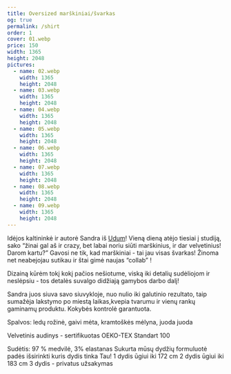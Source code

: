 ```yaml
---
title: Oversized marškiniai/švarkas
og: true
permalink: /shirt
order: 1
cover: 01.webp
price: 150
width: 1365
height: 2048
pictures:
  - name: 02.webp
    width: 1365
    height: 2048
  - name: 03.webp
    width: 1365
    height: 2048
  - name: 04.webp
    width: 1365
    height: 2048
  - name: 05.webp
    width: 1365
    height: 2048
  - name: 06.webp
    width: 1365
    height: 2048
  - name: 07.webp
    width: 1365
    height: 2048
  - name: 08.webp
    width: 1365
    height: 2048
  - name: 09.webp
    width: 1365
    height: 2048
---
```


Idėjos kaltininkė ir autorė Sandra iš [Udum](https://instagram.com/udum_bydumce)! Vieną dieną atėjo tiesiai į studiją, sako “žinai gal aš ir crazy, bet labai noriu siūti marškinius, ir dar velvetinius! Darom kartu?” Gavosi ne tik, kad marškiniai - tai jau visas švarkas!
Žinoma net neabejojau sutikau ir štai gimė naujas “collab” !

Dizainą kūrėm tokį kokį pačios nešiotume, viską iki detalių sudėliojom ir neslėpsiu - tos detalės suvalgo didžiają gamybos darbo dalį!

Sandra juos siuva savo siuvykloje, nuo nulio iki galutinio rezultato, taip sumažėja lakstymo po miestą laikas,kvepia tvarumu ir vienų rankų gaminamų produktu. Kokybės kontrolė garantuota.

Spalvos: ledų rožinė, gaivi mėta, kramtoškės mėlyna, juoda juoda

Velvetinis audinys - sertifikuotas OEKO-TEX Standart 100

Sudėtis: 97 % medvilė,  3% elastanas
Sukurta mūsų dydžių formuluotė padės išsirinkti kuris dydis tinka Tau!
1 dydis ūgiui iki 172 cm
2 dydis ūgiui iki 183 cm
3 dydis - privatus užsakymas

